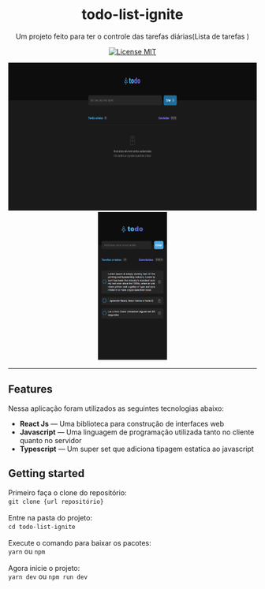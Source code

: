 <h1 align="center">
todo-list-ignite
</h1>

<p align="center">Um projeto feito para ter o controle das tarefas diárias(Lista de tarefas )</p>

<p align="center">
  <a href="https://opensource.org/licenses/MIT">
    <img src="https://img.shields.io/badge/License-MIT-blue.svg" alt="License MIT">
  </a>
</p>

[//]: # (Add your gifs/images here:)
<p align="center">
  <img src="one.gif" alt="gif demo" height="300" width="600">
  <img src="two.gif" alt="gif demo" height="300">
</p>

<hr />

## Features
[//]: # (Add the features of your project here:)
Nessa aplicação foram utilizados as seguintes tecnologias abaixo:

- **React Js** — Uma biblioteca para construção de interfaces web
- **Javascript** — Uma linguagem de programação utilizada tanto no cliente quanto no servidor
- **Typescript** — Um super set que adiciona tipagem estatica ao javascript

## Getting started

Primeiro faça o clone do repositório: <br>
    `git clone {url repositório}` <br><br>
Entre na pasta do projeto: <br>
    `cd todo-list-ignite` <br><br>
Execute o comando para baixar os pacotes: <br>
    `yarn` ou `npm` <br><br>
Agora inicie o projeto: <br>
    `yarn dev` ou `npm run dev` <br><br>
